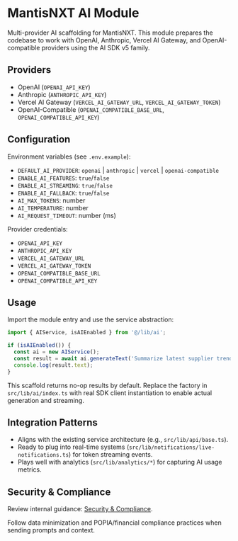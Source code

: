 # MantisNXT AI Module

Multi-provider AI scaffolding for MantisNXT. This module prepares the codebase to work with OpenAI, Anthropic, Vercel AI Gateway, and OpenAI-compatible providers using the AI SDK v5 family.

## Providers

- OpenAI (`OPENAI_API_KEY`)
- Anthropic (`ANTHROPIC_API_KEY`)
- Vercel AI Gateway (`VERCEL_AI_GATEWAY_URL`, `VERCEL_AI_GATEWAY_TOKEN`)
- OpenAI-Compatible (`OPENAI_COMPATIBLE_BASE_URL`, `OPENAI_COMPATIBLE_API_KEY`)

## Configuration

Environment variables (see `.env.example`):

- `DEFAULT_AI_PROVIDER`: `openai` | `anthropic` | `vercel` | `openai-compatible`
- `ENABLE_AI_FEATURES`: `true`/`false`
- `ENABLE_AI_STREAMING`: `true`/`false`
- `ENABLE_AI_FALLBACK`: `true`/`false`
- `AI_MAX_TOKENS`: number
- `AI_TEMPERATURE`: number
- `AI_REQUEST_TIMEOUT`: number (ms)

Provider credentials:

- `OPENAI_API_KEY`
- `ANTHROPIC_API_KEY`
- `VERCEL_AI_GATEWAY_URL`
- `VERCEL_AI_GATEWAY_TOKEN`
- `OPENAI_COMPATIBLE_BASE_URL`
- `OPENAI_COMPATIBLE_API_KEY`

## Usage

Import the module entry and use the service abstraction:

```ts
import { AIService, isAIEnabled } from '@/lib/ai';

if (isAIEnabled()) {
  const ai = new AIService();
  const result = await ai.generateText('Summarize latest supplier trends in ZAR.');
  console.log(result.text);
}
```

This scaffold returns no-op results by default. Replace the factory in `src/lib/ai/index.ts` with real SDK client instantiation to enable actual generation and streaming.

## Integration Patterns

- Aligns with the existing service architecture (e.g., `src/lib/api/base.ts`).
- Ready to plug into real-time systems (`src/lib/notifications/live-notifications.ts`) for token streaming events.
- Plays well with analytics (`src/lib/analytics/*`) for capturing AI usage metrics.

## Security & Compliance

Review internal guidance: [Security & Compliance](../README_SECURITY_COMPLIANCE.md).

Follow data minimization and POPIA/financial compliance practices when sending prompts and context.


